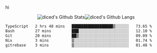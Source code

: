 hi

<div align="center">
  <img align="center" style="padding:0" src="https://github-readme-stats-dzcp99cze-dicedtomatos-projects.vercel.app/api?username=diced&show_icons=true&count_private=true&include_all_commits=true&hide=contribs&custom_title=GitHub%20Stats&theme=transparent&hide_border=true" alt="diced's Github Stats"><img align="center" style="padding:0" src="https://github-readme-stats-dzcp99cze-dicedtomatos-projects.vercel.app/api/top-langs/?username=diced&layout=compact&hide_border=true&theme=transparent" alt="diced's Github Langs">
</div>

<!--START_SECTION:waka-->

```txt
TypeScript   2 hrs 48 mins   ██████████████████▒░░░░░░   73.65 %
Bash         27 mins         ███░░░░░░░░░░░░░░░░░░░░░░   12.10 %
Git          20 mins         ██▒░░░░░░░░░░░░░░░░░░░░░░   09.09 %
Nix          3 mins          ▒░░░░░░░░░░░░░░░░░░░░░░░░   01.74 %
gitrebase    3 mins          ▒░░░░░░░░░░░░░░░░░░░░░░░░   01.48 %
```

<!--END_SECTION:waka-->
